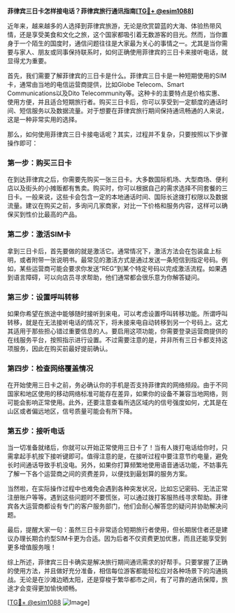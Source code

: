 **菲律宾三日卡怎样接电话？菲律宾旅行通讯指南[[TG💪+ @esim1088](https://t.me/s/esim1088)]**

近年来，越来越多的人选择到菲律宾旅游，无论是欣赏碧蓝的大海、体验热带风情，还是享受美食和文化之旅，这个国家都吸引着无数游客的目光。然而，当你置身于一个陌生的国度时，通信问题往往是大家最为关心的事情之一。尤其是当你需要与家人、朋友或同事保持联系时，如何正确使用菲律宾的三日卡来接听电话，就显得尤为重要。

首先，我们需要了解菲律宾的三日卡是什么。菲律宾三日卡是一种短期使用的SIM卡，通常由当地的电信运营商提供，比如Globe Telecom、Smart Communications以及Dito Telecommunity等。这种卡的主要特点是价格实惠、使用方便，并且适合短期旅行者。购买三日卡后，你可以享受到一定额度的通话时间、短信服务以及数据流量。对于想要在菲律宾旅行期间保持通讯畅通的人来说，这是一种非常实用的选择。

那么，如何使用菲律宾三日卡接电话呢？其实，过程并不复杂，只要按照以下步骤操作即可：

### **第一步：购买三日卡**
在到达菲律宾之后，你需要先购买一张三日卡。大多数国际机场、大型商场、便利店以及街头的小摊贩都有售卖。购买时，你可以根据自己的需求选择不同套餐的三日卡。一般来说，这些卡会包含一定的本地通话时间、国际长途拨打权限以及数据流量。建议在购买之前，多询问几家商家，对比一下价格和服务内容，这样可以确保买到性价比最高的产品。

### **第二步：激活SIM卡**
拿到三日卡后，首先要做的就是激活它。通常情况下，激活方法会在包装盒上标明，或者附带一张说明书。最常见的激活方式是通过发送一条短信到指定号码。例如，某些运营商可能会要求你发送“REG”到某个特定号码以完成激活流程。如果遇到语言障碍，可以向店员寻求帮助，他们通常都会很乐意为你解答疑问。

### **第三步：设置呼叫转移**
如果你希望在旅途中能够随时接听到来电，可以考虑设置呼叫转移功能。所谓呼叫转移，就是在无法接听电话的情况下，将未接来电自动转移到另一个号码上。这尤其适用于那些担心错过重要信息的人。要启用这项功能，你需要登录运营商提供的在线服务平台，按照指示进行设置。不过需要注意的是，并非所有三日卡都支持这项服务，因此在购买前最好提前确认。

### **第四步：检查网络覆盖情况**
在开始使用三日卡之前，务必确认你的手机是否支持菲律宾的网络频段。由于不同国家和地区使用的移动网络标准可能存在差异，如果你的设备不兼容当地网络，则可能会影响正常使用。此外，还要注意查看所选区域内的信号强度如何，尤其是在山区或者偏远地区，信号质量可能会有所下降。

### **第五步：接听电话**
当一切准备就绪后，你就可以开始正常使用三日卡了！当有人拨打电话给你时，只需拿起手机按下接听键即可。值得注意的是，在接听过程中要注意节约电量，避免长时间通话导致手机没电。另外，如果你打算频繁地使用语音通话功能，不妨事先了解一下各个运营商之间的资费差异，以便找到最划算的服务方案。

当然啦，在实际操作过程中也难免会遇到各种突发状况，比如忘记密码、无法正常注册账户等等。遇到这些问题时不要慌张，可以通过拨打客服热线寻求帮助。菲律宾各大运营商都设有专门的客户服务部门，他们会耐心解答您的疑问并协助解决问题。

最后，提醒大家一句：虽然三日卡非常适合短期旅行者使用，但长期居住者还是建议办理长期合约型SIM卡更为合适。因为后者不仅资费更加优惠，而且还能享受到更多增值服务哦！

综上所述，菲律宾三日卡确实是解决旅行期间通讯需求的好帮手。只要掌握了正确的使用方法，并且做好充分准备，相信每位游客都能轻松应对各种场景下的沟通挑战。无论是在沙滩边晒太阳，还是穿梭于繁华都市之间，有了可靠的通讯保障，旅途才会变得更加愉快顺畅。

[[TG💪+ @esim1088](https://t.me/s/esim1088) ![Image](https://i.postimg.cc/4NQfJmqS/Snipaste-2025-05-13-00-14-12.png)]
